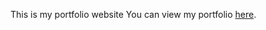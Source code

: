 This is my portfolio website
You can view my portfolio [here](https://Essie-wanjiru001.github.io/my_portfolio).